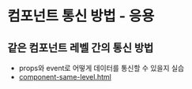 # 컴포넌트 통신 방법 - 응용

## 같은 컴포넌트 레벨 간의 통신 방법

- props와 event로 어떻게 데이터를 통신할 수 있을지 실습
- [component-same-level.html](../playground/component-same-level.html)
